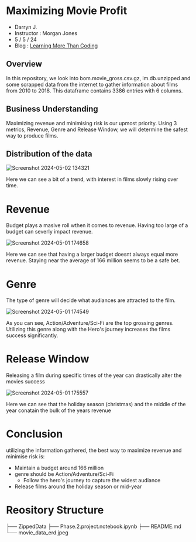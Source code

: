 # Maximizing Movie Profit
- Darryn J.
- Instructor : Morgan Jones
- 5 / 5 / 24
- Blog : [Learning More Than Coding](https://www.blogger.com/u/1/blog/post/edit/8607393977020330242/7284903837330590735)
## Overview
In this repository, we look into bom.movie_gross.csv.gz, im.db.unzipped and some scrapped data from the internet to gather information about films from 2010 to 2018. This dataframe contains 3386 entries with 6 columns.
## Business Understanding
Maximizing revenue and minimising risk is our upmost priority. Using 3 metrics, Revenue, Genre and Release Window, we will determine the safest way to produce films.
## Distribution of the data

![Screenshot 2024-05-02 134321](https://github.com/Djohnson1313/Phase_2_Project/assets/145507761/8d9ff9e9-27d0-41d6-a13c-6bb039180ff2)

Here we can see a bit of a trend, with interest in films slowly rising over time.
# Revenue
Budget plays a masive roll wthen it comes to revenue. Having too large of a budget can severly impact revenue.

![Screenshot 2024-05-01 174658](https://github.com/Djohnson1313/Phase_2_Project/assets/145507761/78744f50-3163-4207-9709-270e71fc7ebf)

Here we can see  that having a larger budget doesnt always equal more revenue. Staying near the average of 166 million seems to be a safe bet.
# Genre
The type of genre will decide what audiances are attracted to the film.

![Screenshot 2024-05-01 174549](https://github.com/Djohnson1313/Phase_2_Project/assets/145507761/1cfd1ac2-32fa-45c8-b87d-80668667ecf8)

As you can see, Action/Adventure/Sci-Fi are the top grossing genres. Utilizing this genre along with the Hero's journey increases the films success significantly.
# Release Window
Releasing a film during specific times of the year can drastically alter the movies success

![Screenshot 2024-05-01 175557](https://github.com/Djohnson1313/Phase_2_Project/assets/145507761/1cda3726-2099-4192-a274-ff06b9e1a229)

Here we can see that the holiday season (christmas) and the middle of the year conatain the bulk of the years revenue
# Conclusion
utilizing the information gathered, the best way to maximize revenue and minimise risk is:

- Maintain a budget around 166 million
- genre should be Action/Adventure/Sci-Fi
  - Follow the hero's journey to capture the widest audiance
- Release films around the holiday season or mid-year     

# Reository Structure

├── ZippedData
├── Phase.2.project.notebook.ipynb
├── README.md
└── movie_data_erd.jpeg
